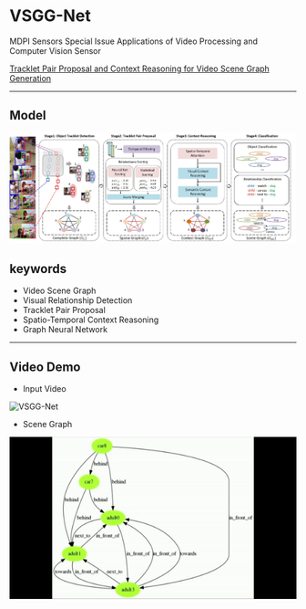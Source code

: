 # VSGG-Net

MDPI Sensors Special Issue Applications of Video Processing and Computer Vision Sensor

[Tracklet Pair Proposal and Context Reasoning for Video Scene Graph Generation](https://www.mdpi.com/1424-8220/21/9/3164)

- - -

## Model
![VSGG-Net](image/model.jpg)

## keywords
- Video Scene Graph
- Visual Relationship Detection
- Tracklet Pair Proposal
- Spatio-Temporal Context Reasoning
- Graph Neural Network

- - -

## Video Demo
* Input Video

![VSGG-Net](image/input_vid.gif)
* Scene Graph

![VSGG-Net](image/graph.gif) 
